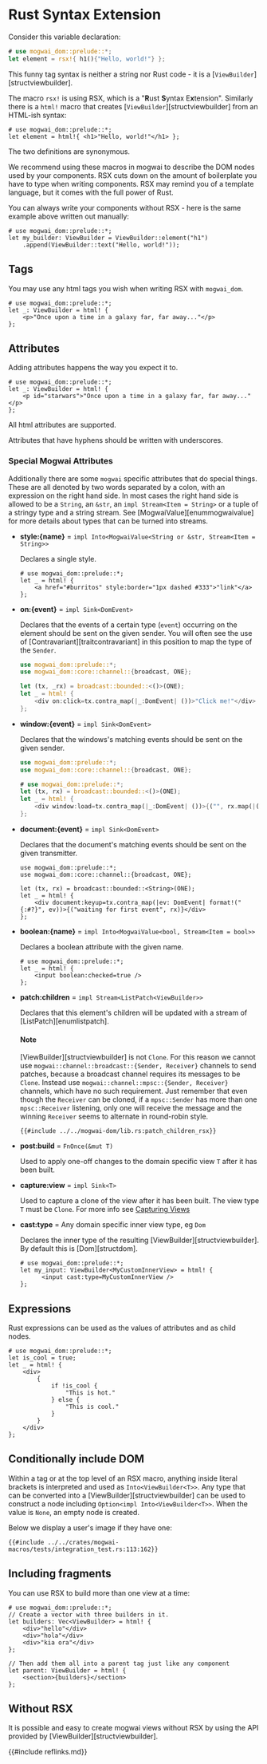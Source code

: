 # Rust Syntax Extension

Consider this variable declaration:

```rust
# use mogwai_dom::prelude::*;
let element = rsx!{ h1(){"Hello, world!"} };
```

This funny tag syntax is neither a string nor Rust code - it is a [`ViewBuilder`][structviewbuilder].

The macro `rsx!` is using RSX, which is a "**R**ust **S**yntax E**x**tension".
Similarly there is a `html!` macro that creates [`ViewBuilder`][structviewbuilder] from an HTML-ish
syntax:

```rust,
# use mogwai_dom::prelude::*;
let element = html!{ <h1>"Hello, world!"</h1> };
```

The two definitions are synonymous.

We recommend using these macros in mogwai to describe the DOM nodes used by your
components.
RSX cuts down on the amount of boilerplate you have to type when writing components.
RSX may remind you of a template language, but it comes with the full power of Rust.

You can always write your components without RSX - here is the same example above
written out manually:

```rust, no_run
# use mogwai_dom::prelude::*;
let my_builder: ViewBuilder = ViewBuilder::element("h1")
    .append(ViewBuilder::text("Hello, world!"));
```

## Tags
You may use any html tags you wish when writing RSX with `mogwai_dom`.

```rust, no_run
# use mogwai_dom::prelude::*;
let _: ViewBuilder = html! {
    <p>"Once upon a time in a galaxy far, far away..."</p>
};
```
## Attributes
Adding attributes happens the way you expect it to.
```rust, no_run
# use mogwai_dom::prelude::*;
let _: ViewBuilder = html! {
    <p id="starwars">"Once upon a time in a galaxy far, far away..."</p>
};
```
All html attributes are supported.

Attributes that have hyphens should be written with underscores.

### Special Mogwai Attributes
Additionally there are some `mogwai` specific attributes that do special things.
These are all denoted by two words separated by
a colon, with an expression on the right hand side. In most cases the right hand
side is allowed to be a `String`, an `&str`, an `impl Stream<Item = String>` or a
tuple of a stringy type and a string stream. See [MogwaiValue][enummogwaivalue]
for more details about types that can be turned into streams.

- **style:{name}** = `impl Into<MogwaiValue<String or &str, Stream<Item = String>>`

  Declares a single style.
  ```rust,no_run
  # use mogwai_dom::prelude::*;
  let _ = html! {
      <a href="#burritos" style:border="1px dashed #333">"link"</a>
  };
  ```

- **on:{event}** = `impl Sink<DomEvent>`

  Declares that the events of a certain type (`event`) occurring on the element should
  be sent on the given sender. You will often see the use of
  [Contravariant][traitcontravariant] in this position to map the type of the `Sender`.
  ```rust
  use mogwai_dom::prelude::*;
  use mogwai_dom::core::channel::{broadcast, ONE};

  let (tx, _rx) = broadcast::bounded::<()>(ONE);
  let _ = html! {
      <div on:click=tx.contra_map(|_:DomEvent| ())>"Click me!"</div>
  };
  ```

- **window:{event}** = `impl Sink<DomEvent>`

  Declares that the windows's matching events should be sent on the given sender.
  ```rust
  use mogwai_dom::prelude::*;
  use mogwai_dom::core::channel::{broadcast, ONE};

  # use mogwai_dom::prelude::*;
  let (tx, rx) = broadcast::bounded::<()>(ONE);
  let _ = html! {
      <div window:load=tx.contra_map(|_:DomEvent| ())>{("", rx.map(|()| "Loaded!".to_string()))}</div>
  };
  ```

- **document:{event}** = `impl Sink<DomEvent>`

  Declares that the document's matching events should be sent on the given transmitter.
  ```rust,no_run
  use mogwai_dom::prelude::*;
  use mogwai_dom::core::channel::{broadcast, ONE};

  let (tx, rx) = broadcast::bounded::<String>(ONE);
  let _ = html! {
      <div document:keyup=tx.contra_map(|ev: DomEvent| format!("{:#?}", ev))>{("waiting for first event", rx)}</div>
  };
  ```

- **boolean:{name}** = `impl Into<MogwaiValue<bool, Stream<Item = bool>>`

  Declares a boolean attribute with the given name.
  ```rust,no_run
  # use mogwai_dom::prelude::*;
  let _ = html! {
      <input boolean:checked=true />
  };
  ```

- **patch:children** = `impl Stream<ListPatch<ViewBuilder>>`

  Declares that this element's children will be updated with a stream of [ListPatch][enumlistpatch].
  #### Note
  [ViewBuilder][structviewbuilder] is not `Clone`. For this reason we cannot use `mogwai::channel::broadcast::{Sender, Receiver}`
  channels to send patches, because a broadcast channel requires its messages to be `Clone`. Instead use
  `mogwai::channel::mpsc::{Sender, Receiver}` channels, which have no such requirement. Just remember that even though
  the `Receiver` can be cloned, if a `mpsc::Sender` has more than one `mpsc::Receiver`
  listening, only one will receive the message and the winning `Receiver` seems to alternate in round-robin style.
  ```rust, ignore
  {{#include ../../mogwai-dom/lib.rs:patch_children_rsx}}
  ```

- **post:build** = `FnOnce(&mut T)`

  Used to apply one-off changes to the domain specific view `T` after it has been built.

- **capture:view** = `impl Sink<T>`

  Used to capture a clone of the view after it has been built. The view type `T` must be `Clone`.
  For more info see [Capturing Views](view_capture.md)

- **cast:type** = Any domain specific inner view type, eg `Dom`

  Declares the inner type of the resulting [ViewBuilder][structviewbuilder]. By default this is
  [Dom][structdom].
  ```rust,ignore
  # use mogwai_dom::prelude::*;
  let my_input: ViewBuilder<MyCustomInnerView> = html! {
        <input cast:type=MyCustomInnerView />
  };
  ```

## Expressions
Rust expressions can be used as the values of attributes and as child nodes.
```rust, no_run
# use mogwai_dom::prelude::*;
let is_cool = true;
let _ = html! {
    <div>
        {
            if !is_cool {
                "This is hot."
            } else {
                "This is cool."
            }
        }
    </div>
};
```

## Conditionally include DOM

Within a tag or at the top level of an RSX macro, anything inside literal brackets is interpreted and used
as `Into<ViewBuilder<T>>`. Any type that can be converted into a [ViewBuilder][structviewbuilder]
can be used to construct a node including `Option<impl Into<ViewBuilder<T>>`. When the value is `None`,
an empty node is created.

Below we display a user's image if they have one:

```rust, ignore, no_run
{{#include ../../crates/mogwai-macros/tests/integration_test.rs:113:162}}
```

## Including fragments

You can use RSX to build more than one view at a time:

```rust, no_run
# use mogwai_dom::prelude::*;
// Create a vector with three builders in it.
let builders: Vec<ViewBuilder> = html! {
    <div>"hello"</div>
    <div>"hola"</div>
    <div>"kia ora"</div>
};

// Then add them all into a parent tag just like any component
let parent: ViewBuilder = html! {
    <section>{builders}</section>
};
```

## Without RSX

It is possible and easy to create mogwai views without RSX by using the
API provided by [ViewBuilder][structviewbuilder].

{{#include reflinks.md}}
